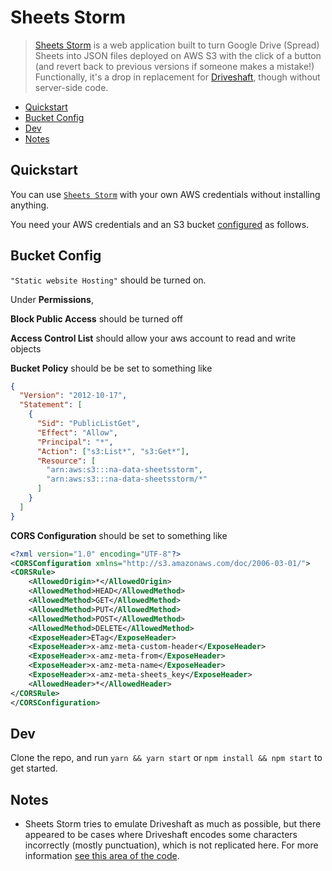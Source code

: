 # Sheets Storm

> [Sheets Storm](https://json.sheetsstorm.com/) is a web application built to turn Google Drive (Spread) Sheets into JSON files deployed on AWS S3 with the click of a button (and revert back to previous versions if someone makes a mistake!) Functionally, it's a drop in replacement for [Driveshaft](https://github.com/newsdev/driveshaft), though without server-side code.

- [Quickstart](#quickstart)
- [Bucket Config](#bucket-config)
- [Dev](#dev)
- [Notes](#notes)

## Quickstart

You can use [`Sheets Storm`](https://json.sheetsstorm.com/) with your own AWS credentials without installing anything.

You need your AWS credentials and an S3 bucket [configured](<(#bucket-config)>) as follows.

## Bucket Config

`"Static website Hosting"` should be turned on.

Under **Permissions**,

**Block Public Access** should be turned off

**Access Control List** should allow your aws account to read and write objects

**Bucket Policy** should be be set to something like

```json
{
  "Version": "2012-10-17",
  "Statement": [
    {
      "Sid": "PublicListGet",
      "Effect": "Allow",
      "Principal": "*",
      "Action": ["s3:List*", "s3:Get*"],
      "Resource": [
        "arn:aws:s3:::na-data-sheetsstorm",
        "arn:aws:s3:::na-data-sheetsstorm/*"
      ]
    }
  ]
}
```

**CORS Configuration** should be set to something like

```xml
<?xml version="1.0" encoding="UTF-8"?>
<CORSConfiguration xmlns="http://s3.amazonaws.com/doc/2006-03-01/">
<CORSRule>
    <AllowedOrigin>*</AllowedOrigin>
    <AllowedMethod>HEAD</AllowedMethod>
    <AllowedMethod>GET</AllowedMethod>
    <AllowedMethod>PUT</AllowedMethod>
    <AllowedMethod>POST</AllowedMethod>
    <AllowedMethod>DELETE</AllowedMethod>
    <ExposeHeader>ETag</ExposeHeader>
    <ExposeHeader>x-amz-meta-custom-header</ExposeHeader>
    <ExposeHeader>x-amz-meta-from</ExposeHeader>
    <ExposeHeader>x-amz-meta-name</ExposeHeader>
    <ExposeHeader>x-amz-meta-sheets_key</ExposeHeader>
    <AllowedHeader>*</AllowedHeader>
</CORSRule>
</CORSConfiguration>


```

## Dev

Clone the repo, and run `yarn && yarn start` or `npm install && npm start` to get started.

## Notes

- Sheets Storm tries to emulate Driveshaft as much as possible, but there appeared to be cases where Driveshaft encodes some characters incorrectly (mostly punctuation), which is not replicated here. For more information [see this area of the code](https://github.com/zischwartz/sheetsstorm/blob/master/src/get_sheetsdoc.js#L48-L103).
